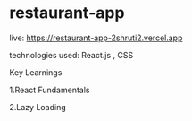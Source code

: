 # restaurant-app

live: https://restaurant-app-2shruti2.vercel.app

technologies used: React.js , CSS

Key Learnings

1.React Fundamentals

2.Lazy Loading

